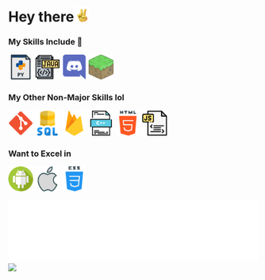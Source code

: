 # Hey there<img src="https://raw.githubusercontent.com/nyu19/nyu19/master/media/peace.gif" width="30" height="30">



### My Skills Include 💪
<p align="left">
	<img title="Intermediate Python" alt="Python" src="https://raw.githubusercontent.com/nyu19/nyu19/master/media/py.svg" width="50" height="50" />
	<img title="Intermediate Java" alt="Java" src="https://raw.githubusercontent.com/nyu19/nyu19/master/media/java.svg" width="50" height="50" />
	<img title="Discord Bot Development" alt="Discord Bot Development" src="https://raw.githubusercontent.com/nyu19/nyu19/master/media/discord.svg" height="50" width="50"/>
	<img title="Ex-Minecraft Server Dev @RawkneeSMP & @Rexkraft" alt="Java" src="https://raw.githubusercontent.com/nyu19/nyu19/master/media/minecraft.png" width="50" height="50" />
</p>

### My Other Non-Major Skills lol

<p align="left">
    	<img title="Git" alt="Git" src="https://raw.githubusercontent.com/nyu19/nyu19/master/media/git.svg" width="50" height="50" />
	<img title="SQL" alt="SQL" src="https://raw.githubusercontent.com/nyu19/nyu19/master/media/sql.svg" width="50" height="50" />	
	<img title="Firebase" alt="Firebase" src="https://raw.githubusercontent.com/nyu19/nyu19/master/media/firebase.svg" width="50" height="50" />
	<img title="C++" alt="C++" src="https://raw.githubusercontent.com/nyu19/nyu19/master/media/cpp.svg" width="50" height="50" />
	<img title="HTML" alt="HTML" src="https://raw.githubusercontent.com/nyu19/nyu19/master/media/html.svg" width="50" height="50" />
	<img title="Js" alt="Js" src="https://raw.githubusercontent.com/nyu19/nyu19/master/media/js.svg" width="50" height="50" />
</p>

### Want to Excel in 

<p align="left">
	<img title="Android" alt="Android" src="https://raw.githubusercontent.com/nyu19/nyu19/master/media/android.svg" width="50" height="50" />
	<img title="IOS Development" alt="IOS" src="https://raw.githubusercontent.com/nyu19/nyu19/master/media/apple.svg" width="50" height="50" />
	<img title="CSS" alt="CSS" src="https://raw.githubusercontent.com/nyu19/nyu19/master/media/css.svg" width="50" height="50" />
	
</p>

<img title="Quote" alt="Quote" src="https://raw.githubusercontent.com/nyu19/nyu19/master/media/carbon.svg" />


<img align="center" src="https://github-readme-stats.vercel.app/api/top-langs/?username=nyu19&layout=compact&theme=onedark" />
